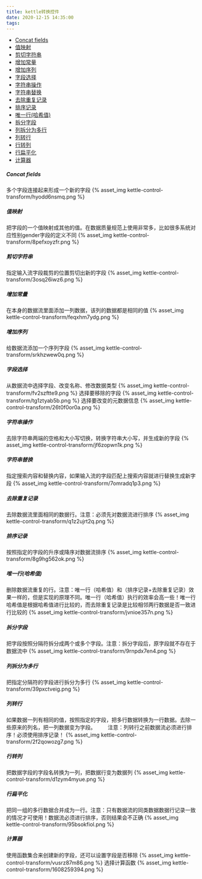 ```yaml
---
title: kettle转换控件
date: 2020-12-15 14:35:00
tags:
---
```


- [Concat fields](#Concat+fields)
- [值映射](#值映射)
- [剪切字符串](#剪切字符串)
- [增加常量](#增加常量)
- [增加序列](#增加序列)
- [字段选择](#字段选择)
- [字符串操作](#字符串操作)
- [字符串替换](#字符串替换)
- [去除重复记录](#去除重复记录)
- [排序记录](#排序记录)
- [唯一行(哈希值)](#唯一行(哈希值))
- [拆分字段](#拆分字段)
- [列拆分为多行](#列拆分为多行)
- [列转行](#列转行)
- [行转列](#行转列)
- [行扁平化](#行扁平化)
- [计算器](#计算器)

##### Concat fields
多个字段连接起来形成一个新的字段
{% asset_img kettle-control-transform/hyodd6nsmq.png %}

##### 值映射
把字段的一个值映射成其他的值。在数据质量规范上使用非常多，比如很多系统对应性别gender字段的定义不同
{% asset_img kettle-control-transform/8pefxoyzfr.png %}

##### 剪切字符串
指定输入流字段裁剪的位置剪切出新的字段
{% asset_img kettle-control-transform/3osq26iwz6.png %}

##### 增加常量
在本身的数据流里面添加一列数据，该列的数据都是相同的值
{% asset_img kettle-control-transform/feqxhm7ydg.png %}

##### 增加序列
给数据流添加一个序列字段
{% asset_img kettle-control-transform/srkhzwew0q.png %}

##### 字段选择
从数据流中选择字段、改变名称、修改数据类型
{% asset_img kettle-control-transform/fv2szftte9.png %}
选择要移除的字段
{% asset_img kettle-control-transform/tg1ztyab5b.png %}
选择要改变的元数据信息
{% asset_img kettle-control-transform/26t0f0or0a.png %}

##### 字符串操作
去除字符串两端的空格和大小写切换，转换字符串大小写，并生成新的字段
{% asset_img kettle-control-transform/jf6zopwn1k.png %}

##### 字符串替换
指定搜索内容和替换内容，如果输入流的字段匹配上搜索内容就进行替换生成新字段
{% asset_img kettle-control-transform/7omradq1p3.png %}

##### 去除重复记录
去除数据流里面相同的数据行。注意：必须先对数据流进行排序
{% asset_img kettle-control-transform/q1z2ujrt2q.png %}

##### 排序记录
按照指定的字段的升序或降序对数据流排序
{% asset_img kettle-control-transform/8g9hg562ok.png %}

##### 唯一行(哈希值)
删除数据流重复的行。注意：唯一行（哈希值）和（排序记录+去除重复记录）效果一样的，但是实现的原理不同。唯一行（哈希值）执行的效率会高一些！唯一行哈希值是根据哈希值进行比较的，而去除重复记录是比较相邻两行数据是否一致进行比较的
{% asset_img kettle-control-transform/jvnioe357n.png %}

##### 拆分字段
把字段按照分隔符拆分成两个或多个字段。注意：拆分字段后，原字段就不存在于数据流中
{% asset_img kettle-control-transform/9rnpdx7en4.png %}

##### 列拆分为多行
把指定分隔符的字段进行拆分为多行
{% asset_img kettle-control-transform/39pxctveig.png %}

##### 列转行
如果数据一列有相同的值，按照指定的字段，把多行数据转换为一行数据。去除一些原来的列名，把一列数据变为字段。
　　注意：列转行之前数据流必须进行排序！必须使用排序记录！
{% asset_img kettle-control-transform/2f2qowozg7.png %}

##### 行转列
把数据字段的字段名转换为一列，把数据行变为数据列
{% asset_img kettle-control-transform/d1zym4myue.png %}

##### 行扁平化
把同一组的多行数据合并成为一行。注意：只有数据流的同类数据数据行记录一致的情况才可使用！数据流必须进行排序，否则结果会不正确
{% asset_img kettle-control-transform/95bsokfiol.png %}

##### 计算器
使用函数集合来创建新的字段，还可以设置字段是否移除
{% asset_img kettle-control-transform/vusrz87m86.png %}
选择计算函数
{% asset_img kettle-control-transform/1608259394.png %}

